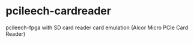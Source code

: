 # pcileech-cardreader
pcileech-fpga with SD card reader card emulation (Alcor Micro PCIe Card Reader)
